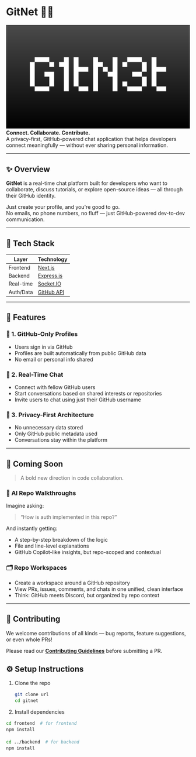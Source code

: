 # GitNet 🧠💬
![Alt text](image/gitnet.png)
**Connect. Collaborate. Contribute.**  
A privacy-first, GitHub-powered chat application that helps developers connect meaningfully — without ever sharing personal information.

---

## ✨ Overview

**GitNet** is a real-time chat platform built for developers who want to collaborate, discuss tutorials, or explore open-source ideas — all through their GitHub identity.

Just create your profile, and you're good to go.  
No emails, no phone numbers, no fluff — just GitHub-powered dev-to-dev communication.

---

## 🔧 Tech Stack

| Layer        | Technology                 |
|--------------|----------------------------|
| Frontend     | [Next.js](https://nextjs.org/)            |
| Backend      | [Express.js](https://expressjs.com/)       |
| Real-time    | [Socket.IO](https://socket.io/)            |
| Auth/Data    | [GitHub API](https://docs.github.com/en/rest) |

---

## 🚀 Features

### 🔹 1. GitHub-Only Profiles
- Users sign in via GitHub
- Profiles are built automatically from public GitHub data
- No email or personal info shared

### 🔹 2. Real-Time Chat
- Connect with fellow GitHub users
- Start conversations based on shared interests or repositories
- Invite users to chat using just their GitHub username

### 🔹 3. Privacy-First Architecture
- No unnecessary data stored
- Only GitHub public metadata used
- Conversations stay within the platform

---

## 🔮 Coming Soon

> A bold new direction in code collaboration.

### 🧠 AI Repo Walkthroughs
Imagine asking:
> “How is auth implemented in this repo?”

And instantly getting:
- A step-by-step breakdown of the logic
- File and line-level explanations
- GitHub Copilot-like insights, but repo-scoped and contextual

### 🗂️ Repo Workspaces
- Create a workspace around a GitHub repository
- View PRs, issues, comments, and chats in one unified, clean interface
- Think: GitHub meets Discord, but organized by repo context

---
## 🤝 Contributing         

We welcome contributions of all kinds — bug reports, feature suggestions, or even whole PRs!

Please read our [**Contributing Guidelines**](CONTRIBUTING.md) before submitting a PR.
## ⚙️ Setup Instructions

1. Clone the repo
   ```bash
   git clone url
   cd gitnet
2.  Install dependencies
   ````bash
   cd frontend  # for frontend
   npm install

   cd ../backend  # for backend
   npm install


